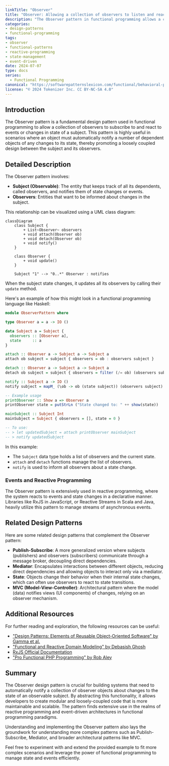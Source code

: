 ```yaml
---
linkTitle: "Observer"
title: "Observer: Allowing a collection of observers to listen and react to events or changes in state"
description: "The Observer pattern in functional programming allows a collection of observers to listen and react to events or changes in state. This pattern promotes loose coupling between the observable subject and its observers."
categories:
- design-patterns
- functional-programming
tags:
- observer
- functional-patterns
- reactive-programming
- state-management
- event-driven
date: 2024-07-07
type: docs
series:
  - Functional Programming
canonical: "https://softwarepatternslexicon.com/functional/behavioral-patterns/event-processing/observer"
license: "© 2024 Tokenizer Inc. CC BY-NC-SA 4.0"
---
```



## Introduction

The Observer pattern is a fundamental design pattern used in functional programming to allow a collection of observers to subscribe to and react to events or changes in state of a subject. This pattern is highly useful in scenarios where an object must automatically notify a number of dependent objects of any changes to its state, thereby promoting a loosely coupled design between the subject and its observers.

## Detailed Description

The Observer pattern involves:

- **Subject (Observable)**: The entity that keeps track of all its dependents, called observers, and notifies them of state changes or events.
- **Observers**: Entities that want to be informed about changes in the subject.

This relationship can be visualized using a UML class diagram:

```mermaid
classDiagram
    class Subject {
        + List~Observer~ observers
        + void attach(Observer ob)
        + void detach(Observer ob)
        + void notify()
    }
    
    class Observer {
        + void update()
    }

    Subject "1" --> "0..*" Observer : notifies
```

When the subject state changes, it updates all its observers by calling their `update` method. 

Here's an example of how this might look in a functional programming language like Haskell:

```haskell
module ObserverPattern where

type Observer a = a -> IO ()

data Subject a = Subject {
  observers :: [Observer a],
  state     :: a
}

attach :: Observer a -> Subject a -> Subject a
attach ob subject = subject { observers = ob : observers subject }

detach :: Observer a -> Subject a -> Subject a
detach ob subject = subject { observers = filter (/= ob) (observers subject) }

notify :: Subject a -> IO ()
notify subject = mapM_ (\ob -> ob (state subject)) (observers subject)

-- Example usage
printObserver :: Show a => Observer a
printObserver state = putStrLn ("State changed to: " ++ show(state))

mainSubject :: Subject Int
mainSubject = Subject { observers = [], state = 0 }

-- To use:
-- > let updatedSubject = attach printObserver mainSubject
-- > notify updatedSubject
```

In this example:
- The `Subject` data type holds a list of observers and the current state.
- `attach` and `detach` functions manage the list of observers.
- `notify` is used to inform all observers about a state change.

### Events and Reactive Programming

The Observer pattern is extensively used in reactive programming, where the system reacts to events and state changes in a declarative manner. Libraries like RxJS in JavaScript, or Reactive Streams in Scala and Java, heavily utilize this pattern to manage streams of asynchronous events.

## Related Design Patterns

Here are some related design patterns that complement the Observer pattern:

- **Publish-Subscribe**: A more generalized version where subjects (publishers) and observers (subscribers) communicate through a message broker, decoupling direct dependencies.
- **Mediator**: Encapsulates interactions between different objects, reducing direct dependencies and allowing objects to interact only via a mediator.
- **State**: Objects change their behavior when their internal state changes, which can often use observers to react to state transitions.
- **MVC (Model-View-Controller)**: Architectural pattern where the model (data) notifies views (UI components) of changes, relying on an observer mechanism.

## Additional Resources

For further reading and exploration, the following resources can be useful:
- ["Design Patterns: Elements of Reusable Object-Oriented Software" by Gamma et al.](https://www.goodreads.com/book/show/85009.Design_Patterns)
- ["Functional and Reactive Domain Modeling" by Debasish Ghosh](https://www.goodreads.com/book/show/20553682-functional-and-reactive-domain-modeling)
- [RxJS Official Documentation](https://rxjs.dev/guide/overview)
- ["Pro Functional PHP Programming" by Rob Aley](https://www.goodreads.com/book/show/33870809-pro-functional-php-programming)

## Summary

The Observer design pattern is crucial for building systems that need to automatically notify a collection of observer objects about changes to the state of an observable subject. By abstracting this functionality, it allows developers to create modular and loosely-coupled code that is more maintainable and scalable. The pattern finds extensive use in the realms of reactive programming and event-driven architectures in functional programming paradigms. 

Understanding and implementing the Observer pattern also lays the groundwork for understanding more complex patterns such as Publish-Subscribe, Mediator, and broader architectural patterns like MVC.

Feel free to experiment with and extend the provided example to fit more complex scenarios and leverage the power of functional programming to manage state and events efficiently.
